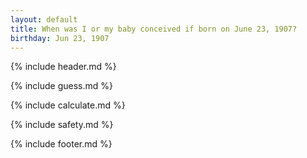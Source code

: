 ```yaml
---
layout: default
title: When was I or my baby conceived if born on June 23, 1907?
birthday: Jun 23, 1907
---
```


{% include header.md %}

{% include guess.md %}

{% include calculate.md %}

{% include safety.md %}

{% include footer.md %}



